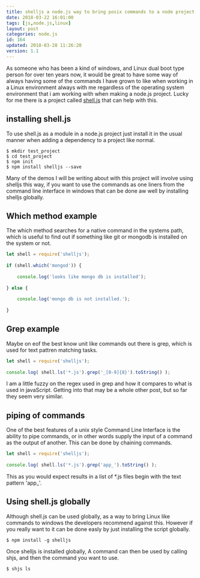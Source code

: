 ```yaml
---
title: shelljs a node.js way to bring posix commands to a node project.
date: 2018-03-22 16:01:00
tags: [js,node.js,linux]
layout: post
categories: node.js
id: 164
updated: 2018-03-28 11:26:20
version: 1.1
---
```


As someone who has been a kind of windows, and Linux dual boot type person for over ten years now, it would be great to have some way of always having some of the commands I have grown to like when working in a Linux environment always with me regardless of the operating system environment that i am working with when making a node.js project. Lucky for me there is a project called [shell.js](https://www.npmjs.com/package/shelljs) that can help with this.

<!-- more -->

## installing shell.js

To use shell.js as a module in a node.js project just install it in the usual manner when adding a dependency to a project like normal.

```
$ mkdir test_project
$ cd test_project
$ npm init
$ npm install shelljs --save
```

Many of the demos I will be writing about with this project will involve using shelljs this way, if you want to use the commands as one liners from the command line interface in windows that can be done aw well by installing shelljs globally.

## Which method example

The which method searches for a native command in the systems path, which is useful to find out if something like git or mongodb is installed on the system or not.

```js
let shell = require('shelljs');
 
if (shell.which('mongod')) {
 
    console.log('looks like mongo db is installed');
 
} else {
 
    console.log('mongo db is not installed.');
 
}
```

## Grep example

Maybe on eof the best know unit like commands out there is grep, which is used for text pattren matching tasks.

```js
let shell = require('shelljs');
 
console.log( shell.ls('*.js').grep('_[0-9]{8}').toString() );
```

I am a little fuzzy on the regex used in grep and how it compares to what is used in javaScript. Getting into that may be a whole other post, but so far they seem very similar.

## piping of commands

One of the best features of a unix style Command Line Interface is the ability to pipe commands, or in other words supply the input of a command as the output of another. This can be done by chaining commands.

```js
let shell = require('shelljs');
 
console.log( shell.ls('*.js').grep('app_').toString() );
```

This as you would expect results in a list of \*.js files begin with the text pattern 'app_'.

## Using shell.js globally

Although shell.js can be used globally, as a way to bring Linux like commands to windows the developers recommend against this. However if you really want to it can be done easly by just installing the script globally.

```
$ npm install -g shelljs
```

Once shelljs is installed globally, A command can then be used by calling shjs, and then the command you want to use.

```
$ shjs ls
```